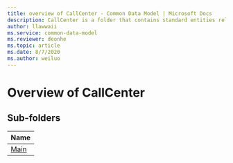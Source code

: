```yaml
---
title: overview of CallCenter - Common Data Model | Microsoft Docs
description: CallCenter is a folder that contains standard entities related to the Common Data Model.
author: llawwaii
ms.service: common-data-model
ms.reviewer: deonhe
ms.topic: article
ms.date: 8/7/2020
ms.author: weiluo
---
```


# Overview of CallCenter


## Sub-folders

|Name|
|---|
|[Main](Main/overview.md)|



